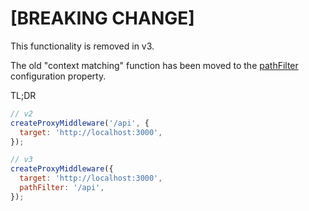 # [BREAKING CHANGE]

This functionality is removed in v3.

The old "context matching" function has been moved to the [pathFilter](pathFilter.md) configuration property.

TL;DR

```js
// v2
createProxyMiddleware('/api', {
  target: 'http://localhost:3000',
});

// v3
createProxyMiddleware({
  target: 'http://localhost:3000',
  pathFilter: '/api',
});
```
